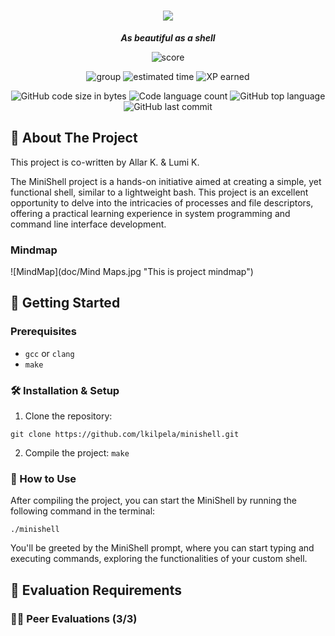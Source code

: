 <h1 align="center">
	<img src="https://github.com/lkilpela/42-project-badges/blob/main/badges/minishelle.png" />

</h1>

<p align="center">
	<b><i>As beautiful as a shell</i></b><br>
</p>

<p align="center">
    <img alt="score" src="https://img.shields.io/badge/score-101%2F100-brightgreen" />
<p align="center">
    <img alt="group" src="https://img.shields.io/badge/group-yellow" />
    <img alt="estimated time" src="https://img.shields.io/badge/estimation-210hours-blue" />
    <img alt="XP earned" src="https://img.shields.io/badge/XP-2814-orange" />
<p align="center">
	<img alt="GitHub code size in bytes" src="https://img.shields.io/github/languages/code-size/lkilpela/minishell?color=lightblue" />
	<img alt="Code language count" src="https://img.shields.io/github/languages/count/lkilpela/minishell?color=yellow" />
	<img alt="GitHub top language" src="https://img.shields.io/github/languages/top/lkilpela/minishell?color=blue" />
	<img alt="GitHub last commit" src="https://img.shields.io/github/last-commit/lkilpela/minishell?color=green" />
</p>

## 🐚 About The Project

This project is co-written by Allar K. & Lumi K.

The MiniShell project is a hands-on initiative aimed at creating a simple, yet functional shell, similar to a lightweight bash. This project is an excellent opportunity to delve into the intricacies of processes and file descriptors, offering a practical learning experience in system programming and command line interface development.

### Mindmap

![MindMap](doc/Mind Maps.jpg "This is project mindmap")

## 🏁 Getting Started
### Prerequisites
- `gcc` or `clang`
- `make`

### 🛠️ Installation & Setup

1. Clone the repository: 
```
git clone https://github.com/lkilpela/minishell.git
```

2. Compile the project: `make`

### 🚀 How to Use

After compiling the project, you can start the MiniShell by running the following command in the terminal:

`./minishell`

You'll be greeted by the MiniShell prompt, where you can start typing and executing commands, exploring the functionalities of your custom shell.

## 📝 Evaluation Requirements


### 🧑‍💻 Peer Evaluations (3/3)